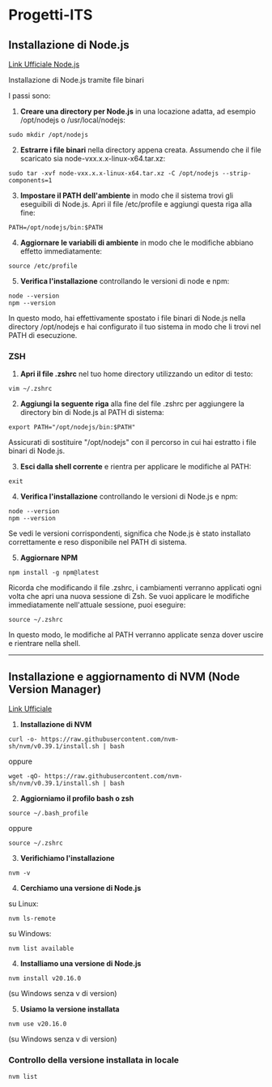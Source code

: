 # Progetti-ITS

## Installazione di Node.js

[Link Ufficiale Node.js](https://nodejs.org/en/download/prebuilt-binaries)

Installazione di Node.js tramite file binari

I passi sono:

1. **Creare una directory per Node.js** in una locazione adatta, ad esempio /opt/nodejs o /usr/local/nodejs:
   
```
sudo mkdir /opt/nodejs
```

2. **Estrarre i file binari** nella directory appena creata. Assumendo che il file scaricato sia node-vxx.x.x-linux-x64.tar.xz:

```
sudo tar -xvf node-vxx.x.x-linux-x64.tar.xz -C /opt/nodejs --strip-components=1
```

3. **Impostare il PATH dell'ambiente** in modo che il sistema trovi gli eseguibili di Node.js. Apri il file /etc/profile e aggiungi questa riga alla fine:

```
PATH=/opt/nodejs/bin:$PATH
```

4. **Aggiornare le variabili di ambiente** in modo che le modifiche abbiano effetto immediatamente:

```
source /etc/profile
```

5. **Verifica l'installazione** controllando le versioni di node e npm:

```
node --version
npm --version
```

In questo modo, hai effettivamente spostato i file binari di Node.js nella directory /opt/nodejs e hai configurato il tuo sistema in modo che li trovi nel PATH di esecuzione.


### ZSH

1. **Apri il file .zshrc** nel tuo home directory utilizzando un editor di testo:

```
vim ~/.zshrc
```

2. **Aggiungi la seguente riga** alla fine del file .zshrc per aggiungere la directory bin di Node.js al PATH di sistema:

```
export PATH="/opt/nodejs/bin:$PATH"
```

Assicurati di sostituire "/opt/nodejs" con il percorso in cui hai estratto i file binari di Node.js.


3. **Esci dalla shell corrente** e rientra per applicare le modifiche al PATH:

```
exit
```

4. **Verifica l'installazione** controllando le versioni di Node.js e npm:

```
node --version
npm --version
```

Se vedi le versioni corrispondenti, significa che Node.js è stato installato correttamente e reso disponibile nel PATH di sistema.

5. **Aggiornare NPM**
```
npm install -g npm@latest
```

Ricorda che modificando il file .zshrc, i cambiamenti verranno applicati ogni volta che apri una nuova sessione di Zsh. Se vuoi applicare le modifiche immediatamente nell'attuale sessione, puoi eseguire:

```
source ~/.zshrc
```

In questo modo, le modifiche al PATH verranno applicate senza dover uscire e rientrare nella shell.

---

## Installazione e aggiornamento di NVM (Node Version Manager)

[Link Ufficiale](https://github.com/nvm-sh/nvm?tab=readme-ov-file "NVM")

1. **Installazione di NVM**

```
curl -o- https://raw.githubusercontent.com/nvm-sh/nvm/v0.39.1/install.sh | bash
```
oppure
```
wget -qO- https://raw.githubusercontent.com/nvm-sh/nvm/v0.39.1/install.sh | bash
```

2. **Aggiorniamo il profilo bash o zsh**

```
source ~/.bash_profile
```
oppure
```
source ~/.zshrc
```

3. **Verifichiamo l'installazione**

```
nvm -v
```

4. **Cerchiamo una versione di Node.js**

su Linux:
```
nvm ls-remote
```
su Windows:
```
nvm list available
```

4. **Installiamo una versione di Node.js**

```
nvm install v20.16.0
```
(su Windows senza v di version)

5. **Usiamo la versione installata**
```
nvm use v20.16.0
```
(su Windows senza v di version)

### Controllo della versione installata in locale
```
nvm list
```
